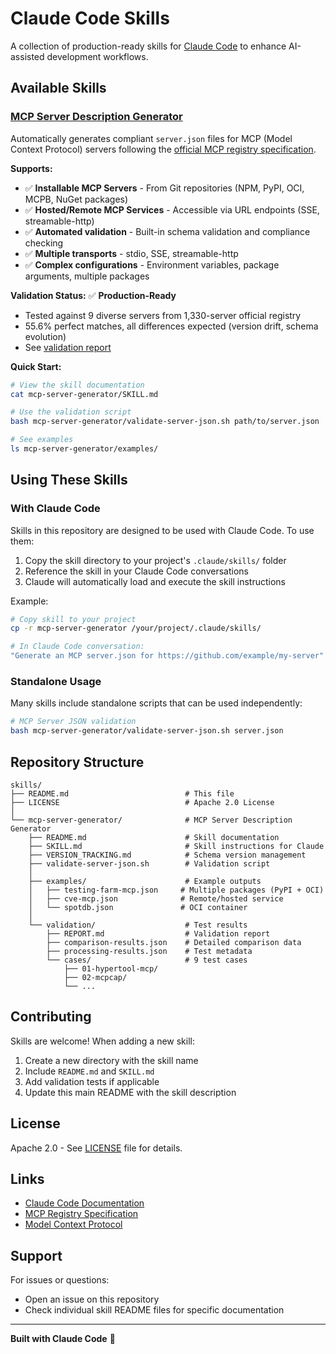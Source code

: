 # Claude Code Skills

A collection of production-ready skills for [Claude Code](https://claude.com/claude-code) to enhance AI-assisted development workflows.

## Available Skills

### [MCP Server Description Generator](./mcp-server-generator/)

Automatically generates compliant `server.json` files for MCP (Model Context Protocol) servers following the [official MCP registry specification](https://github.com/modelcontextprotocol/registry/tree/main/docs/reference/server-json).

**Supports:**
- ✅ **Installable MCP Servers** - From Git repositories (NPM, PyPI, OCI, MCPB, NuGet packages)
- ✅ **Hosted/Remote MCP Services** - Accessible via URL endpoints (SSE, streamable-http)
- ✅ **Automated validation** - Built-in schema validation and compliance checking
- ✅ **Multiple transports** - stdio, SSE, streamable-http
- ✅ **Complex configurations** - Environment variables, package arguments, multiple packages

**Validation Status:** ✅ **Production-Ready**
- Tested against 9 diverse servers from 1,330-server official registry
- 55.6% perfect matches, all differences expected (version drift, schema evolution)
- See [validation report](./mcp-server-generator/validation/REPORT.md)

**Quick Start:**
```bash
# View the skill documentation
cat mcp-server-generator/SKILL.md

# Use the validation script
bash mcp-server-generator/validate-server-json.sh path/to/server.json

# See examples
ls mcp-server-generator/examples/
```

## Using These Skills

### With Claude Code

Skills in this repository are designed to be used with Claude Code. To use them:

1. Copy the skill directory to your project's `.claude/skills/` folder
2. Reference the skill in your Claude Code conversations
3. Claude will automatically load and execute the skill instructions

Example:
```bash
# Copy skill to your project
cp -r mcp-server-generator /your/project/.claude/skills/

# In Claude Code conversation:
"Generate an MCP server.json for https://github.com/example/my-server"
```

### Standalone Usage

Many skills include standalone scripts that can be used independently:

```bash
# MCP Server JSON validation
bash mcp-server-generator/validate-server-json.sh server.json
```

## Repository Structure

```
skills/
├── README.md                          # This file
├── LICENSE                            # Apache 2.0 License
│
└── mcp-server-generator/              # MCP Server Description Generator
    ├── README.md                      # Skill documentation
    ├── SKILL.md                       # Skill instructions for Claude
    ├── VERSION_TRACKING.md            # Schema version management
    ├── validate-server-json.sh        # Validation script
    │
    ├── examples/                      # Example outputs
    │   ├── testing-farm-mcp.json     # Multiple packages (PyPI + OCI)
    │   ├── cve-mcp.json              # Remote/hosted service
    │   └── spotdb.json               # OCI container
    │
    └── validation/                    # Test results
        ├── REPORT.md                  # Validation report
        ├── comparison-results.json    # Detailed comparison data
        ├── processing-results.json    # Test metadata
        └── cases/                     # 9 test cases
            ├── 01-hypertool-mcp/
            ├── 02-mcpcap/
            └── ...
```

## Contributing

Skills are welcome! When adding a new skill:

1. Create a new directory with the skill name
2. Include `README.md` and `SKILL.md`
3. Add validation tests if applicable
4. Update this main README with the skill description

## License

Apache 2.0 - See [LICENSE](LICENSE) file for details.

## Links

- [Claude Code Documentation](https://docs.claude.com/claude-code)
- [MCP Registry Specification](https://github.com/modelcontextprotocol/registry)
- [Model Context Protocol](https://modelcontextprotocol.io/)

## Support

For issues or questions:
- Open an issue on this repository
- Check individual skill README files for specific documentation

---

**Built with Claude Code** 🤖
